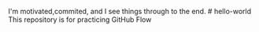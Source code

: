 I'm motivated,commited, and I see things through to the end.  # hello-world
This repository is for practicing GitHub Flow
